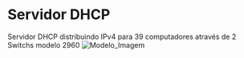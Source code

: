 # Servidor DHCP
Servidor DHCP distribuindo IPv4 para 39 computadores através de 2 Switchs modelo 2960
![Modelo_Imagem](https://github.com/user-attachments/assets/7b451974-1818-48a3-9ec5-b3396f98d360)
